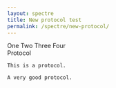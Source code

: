 ```yaml
---
layout: spectre
title: New protocol test
permalink: /spectre/new-protocol/
---
```


<div id="content">
  <div id="leftNEW">
  One
  Two
  Three
  Four
  </div>
  <div id="rightNEW">
  <b1> Protocol
    
    This is a protocol.
    
    A very good protocol.
    
  </div>
</div>

<!--<div class="flex">
  <nav>

    Hi
    
  </nav>
  <div class="contents">
    
    Hi
    
  </div>
</div>-->


<!-- Side navigation -->
<!--<div class="sidenav">
  <a href="#">About</a>
  <a href="#">Services</a>
  <a href="#">Clients</a>
  <a href="#">Contact</a>
</div>-->

<!-- Page content -->
<!--<div class="protocolmain">
  ...
</div>
-->

<!--Run FlowSOM

```
dat <- run.flowsom()
```
-->
